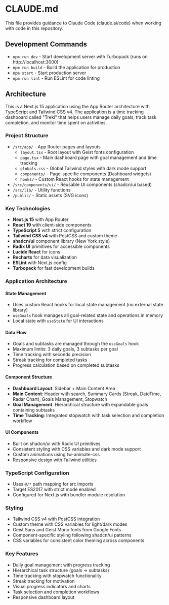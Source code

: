 # CLAUDE.md

This file provides guidance to Claude Code (claude.ai/code) when working with code in this repository.

## Development Commands

- `npm run dev` - Start development server with Turbopack (runs on http://localhost:3000)
- `npm run build` - Build the application for production
- `npm start` - Start production server
- `npm run lint` - Run ESLint for code linting

## Architecture

This is a Next.js 15 application using the App Router architecture with TypeScript and Tailwind CSS v4. The application is a time tracking dashboard called "Treki" that helps users manage daily goals, track task completion, and monitor time spent on activities.

### Project Structure
- `/src/app/` - App Router pages and layouts
  - `layout.tsx` - Root layout with Geist fonts configuration
  - `page.tsx` - Main dashboard page with goal management and time tracking
  - `globals.css` - Global Tailwind styles with dark mode support
  - `components/` - Page-specific components (Dashboard widgets)
  - `hooks/` - Custom React hooks for state management
- `/src/components/ui/` - Reusable UI components (shadcn/ui based)
- `/src/lib/` - Utility functions
- `/public/` - Static assets (SVG icons)

### Key Technologies
- **Next.js 15** with App Router
- **React 19** with client-side components
- **TypeScript 5** with strict configuration
- **Tailwind CSS v4** with PostCSS and custom theme
- **shadcn/ui** component library (New York style)
- **Radix UI** primitives for accessible components
- **Lucide React** for icons
- **Recharts** for data visualization
- **ESLint** with Next.js config
- **Turbopack** for fast development builds

### Application Architecture

#### State Management
- Uses custom React hooks for local state management (no external state library)
- `useGoals` hook manages all goal-related state and operations in memory
- Local state with `useState` for UI interactions

#### Data Flow
- Goals and subtasks are managed through the `useGoals` hook
- Maximum limits: 3 daily goals, 3 subtasks per goal
- Time tracking with seconds precision
- Streak tracking for completed tasks
- Progress calculation based on completed subtasks

#### Component Structure
- **Dashboard Layout**: Sidebar + Main Content Area
- **Main Content**: Header with search, Summary Cards (Streak, DateTime, Radar Chart), Goals Management, Stopwatch
- **Goal Management**: Hierarchical structure with expandable goals containing subtasks
- **Time Tracking**: Integrated stopwatch with task selection and completion workflow

#### UI Components
- Built on shadcn/ui with Radix UI primitives
- Consistent styling with CSS variables and dark mode support
- Custom animations using tw-animate-css
- Responsive design with Tailwind utilities

### TypeScript Configuration
- Uses `@/*` path mapping for src imports
- Target ES2017 with strict mode enabled
- Configured for Next.js with bundler module resolution

### Styling
- Tailwind CSS v4 with PostCSS integration
- Custom theme with CSS variables for light/dark modes
- Geist Sans and Geist Mono fonts from Google Fonts
- Component-specific styling following shadcn/ui patterns
- CSS variables for consistent color theming across components

### Key Features
- Daily goal management with progress tracking
- Hierarchical task structure (goals → subtasks)
- Time tracking with stopwatch functionality
- Streak tracking for motivation
- Visual progress indicators and charts
- Task selection and completion workflows
- Responsive dashboard layout